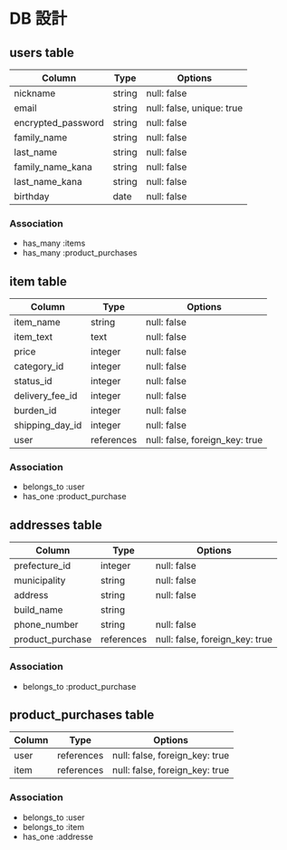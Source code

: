 # DB 設計

## users table

| Column             | Type                | Options                 |
|--------------------|---------------------|-------------------------|
| nickname           | string              | null: false             |
| email              | string              | null: false, unique: true|
| encrypted_password | string              | null: false             |
| family_name        | string              | null: false             |
| last_name          | string              | null: false             |
| family_name_kana   | string              | null: false             |
| last_name_kana     | string              | null: false             |
| birthday           | date                | null: false             |

### Association

* has_many :items
* has_many :product_purchases

## item table

| Column                              | Type       | Options           |
|-------------------------------------|------------|-------------------|
| item_name                           | string     | null: false       |
| item_text                           | text       | null: false       |
| price                               | integer    | null: false       |
| category_id                         | integer    | null: false       |
| status_id                           | integer    | null: false       |
| delivery_fee_id                     | integer    | null: false       |
| burden_id                           | integer    | null: false       |
| shipping_day_id                     | integer    | null: false       |
| user                                | references  | null: false, foreign_key: true|



### Association

- belongs_to :user
- has_one :product_purchase

## addresses table

| Column               | Type       | Options           |
|----------------------|------------|-------------------|
| prefecture_id        | integer     | null: false       |
| municipality         | string      | null: false       |
| address              | string      | null: false       |
| build_name           | string      |                   |
| phone_number         | string      | null: false       |
| product_purchase     | references  | null: false, foreign_key: true|

### Association

- belongs_to :product_purchase

## product_purchases table

| Column               | Type       | Options           |
|----------------------|------------|-------------------|
| user                 | references  | null: false, foreign_key: true|
| item                 | references  | null: false, foreign_key: true|

### Association

- belongs_to :user
- belongs_to :item
- has_one :addresse